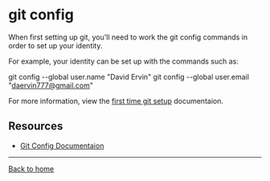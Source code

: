 # git config

When first setting up git, you'll need to work the git config commands in order to set up your identity.

For example, your identity can be set up with the commands such as:

git config --global user.name "David Ervin"
git config --global user.email "daervin777@gmail.com"


For more information, view the [first time git setup](https://git-scm.com/book/en/v2/Getting-Started-First-Time-Git-Setup) documentaion.

## Resources

- [Git Config Documentaion](https://git-scm.com/docs/git-config)

---

[Back to home](../README.md)